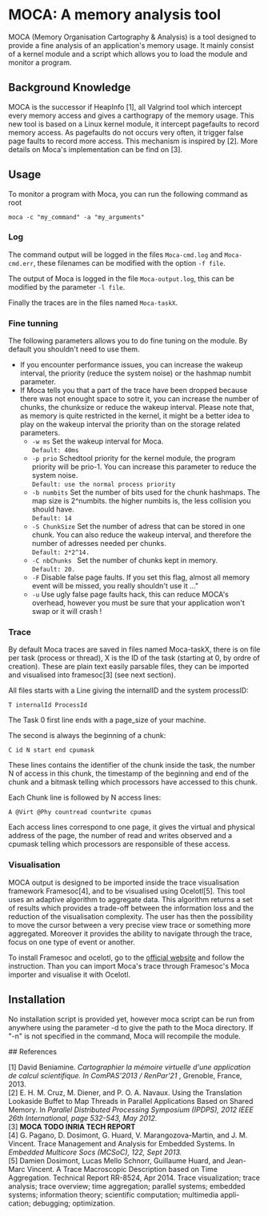 # MOCA: A memory analysis tool

MOCA (Memory Organisation Cartography & Analysis) is a tool designed to
provide a fine analysis of an application's memory usage. It mainly consist of
a kernel module and a script which allows you to load the module and monitor a
program.


## Background Knowledge

MOCA is the successor if HeapInfo [1], all Valgrind tool which intercept every
memory access and gives a carthograpy of the memory usage. This new tool is
based on a Linux kernel module, it intercept pagefaults to record memory
access. As pagefaults do not occurs very often, it trigger false page faults
to record more access. This mechanism is inspired by [2]. More details on
Moca's implementation can be find on [3].

## Usage

To monitor a program with Moca, you can run the following command as root

    moca -c "my_command" -a "my_arguments"


### Log

The command output will be logged in the files <code>Moca-cmd.log</code> and
<code>Moca-cmd.err</code>, these filenames can be modified with the option
<code>-f file</code>.

The output of Moca is logged in the file <code>Moca-output.log</code>, this
can be modified by the parameter <code>-l file</code>.

Finally the traces are in the files named <code>Moca-taskX</code>.

### Fine tunning

The following parameters allows you to do fine tuning on the
module. By default you shouldn't need to use them.

+ If you encounter performance issues, you can increase the wakeup interval,
the priority (reduce the system noise) or the hashmap numbit parameter.
+ If Moca tells you that a part of the trace have been dropped because there
was not enought space to sotre it, you can increase the number of chunks, the
chunksize or reduce the wakeup interval.  Please note that, as memory is quite
restricted in the kernel, it might be a better idea to play on the wakeup
interval the priority than on the storage related parameters.
    + <code>-w ms</code> Set the wakeup interval for Moca.  
    <code>Default: 40ms</code>
    + <code>-p prio</code> Schedtool priority for the kernel module, the
    program priority will be prio-1. You can increase this parameter to reduce
    the system noise.  
    <code>Default: use the normal process priority</code>
    + <code>-b numbits</code>  Set the number of bits used for the chunk
    hashmaps.  The map size is 2^numbits. the higher numbits is, the less
    collision you should have.  
    <code>Default: 14</code>
    + <code>-S ChunkSize</code>  Set the number of adress that can be stored
    in one chunk. You can also reduce the wakeup interval, and therefore the
    number of adresses needed per chunks.  
    <code>Default: 2*2^14.</code>
    + <code>-C nbChunks </code> Set the number of chunks kept in memory.  
    <code>Default: 20.</code>
    + <code>-F</code> Disable false page faults. If you set this flag, almost
    all memory event will be missed, you really shouldn't use it ..."
    + <code>-u</code> Use ugly false page faults hack, this can reduce MOCA's
    overhead, however you must be sure that your application won't swap or it
    will crash !

### Trace

By default Moca traces are saved in files named Moca-taskX, there is on file
per task (process or thread), X is the ID of the task (starting at 0, by ordre
of creation).
These are plain text easily parsable files, they can be imported and
visualised into framesoc[3] (see next section).

All files starts with a Line giving the internalID and the system processID:

    T internalId ProcessId

The Task 0 first line ends with a page_size of your machine.

The second is always the beginning of a chunk:

    C id N start end cpumask

These lines contains the identifier of the chunk inside the task, the number N
of access in this chunk, the timestamp of the beginning and end of the chunk
and a bitmask telling which processors have accessed to this chunk.

Each Chunk line is followed by N access lines:

    A @Virt @Phy countread countwrite cpumas

Each access lines correspond to one page, it gives the virtual and physical
address of the page, the number of read and writes observed and a cpumask
telling which processors are responsible of these access.


### Visualisation


MOCA output is designed to be imported inside the trace visualisation
framework Framesoc[4], and to be visualised using Ocelotl[5]. This tool uses
an adaptive algorithm to aggregate data. This algorithm returns a set of
results which provides a trade-off between the information loss and the
reduction of the visualisation complexity. The user has then the possibility
to move the cursor between a very precise view trace or something more
aggregated. Moreover it provides the ability to navigate through the trace,
focus on one type of event or another.

To install Framesoc and ocelotl, go to the [official
website](http://soctrace-inria.github.io/framesoc/) and follow the
instruction. Than you can import Moca's trace through Framesoc's Moca importer
and visualise it with Ocelotl.


## Installation

No installation script is provided yet, however moca script can be run from
anywhere using the parameter -d to give the path to the Moca directory. If
"-n" is not specified in the command, Moca will recompile the module.

## References

[1] David Beniamine. *Cartographier la mémoire virtuelle d'une application de
calcul scientifique. In ComPAS'2013 / RenPar'21* , Grenoble, France, 2013.  
[2] E. H. M. Cruz, M. Diener, and P. O. A. Navaux. Using the Translation Lookaside
Buffet to Map Threads in Parallel Applications Based on Shared Memory. In
*Parallel Distributed Processing Symposium (IPDPS), 2012 IEEE 26th
International, page 532-543, May 2012.*  
[3] **MOCA TODO INRIA TECH REPORT**  
[4] G. Pagano, D. Dosimont, G. Huard, V. Marangozova-Martin, and J. M.
Vincent.  Trace Management and Analysis for Embedded Systems. In *Embedded
Multicore Socs (MCSoC), 122, Sept 2013.*  
[5] Damien Dosimont, Lucas Mello Schnorr, Guillaume Huard, and Jean-Marc
Vincent. A Trace Macroscopic Description based on Time Aggregation. Technical
Report RR-8524, Apr 2014.  Trace visualization; trace analysis; trace
overview; time aggregation; parallel systems; embedded systems; information
theory; scientific computation; multimedia appli- cation; debugging;
optimization.
